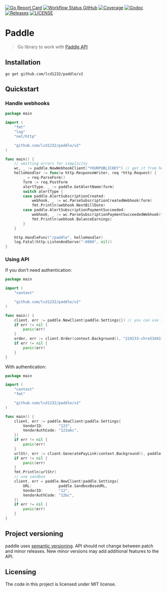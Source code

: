 [![Go Report Card](https://goreportcard.com/badge/github.com/lcd1232/paddle?style=flat-square)](https://goreportcard.com/report/github.com/lcd1232/paddle)
[![Workflow Status GitHub](https://img.shields.io/github/workflow/status/lcd1232/paddle/test)](https://github.com/lcd1232/paddle/actions)
[![Coverage](https://img.shields.io/codecov/c/github/lcd1232/paddle)](https://codecov.io/gh/lcd1232/paddle)
[![Godoc](http://img.shields.io/badge/go-documentation-blue.svg?style=flat-square)](https://pkg.go.dev/github.com/lcd1232/paddle/v2)
[![Releases](https://img.shields.io/github/v/tag/lcd1232/paddle.svg?style=flat-square)](https://github.com/lcd1232/paddle/releases)
[![LICENSE](https://img.shields.io/github/license/lcd1232/paddle)]((https://github.com/lcd1232/paddle/blob/master/LICENSE))

# Paddle

> Go library to work with [Paddle API](https://developer.paddle.com/api-reference/intro)

## Installation

```shell
go get github.com/lcd1232/paddle/v2
```

## Quickstart

### Handle webhooks

```go
package main

import (
	"fmt"
	"log"
	"net/http"

	"github.com/lcd1232/paddle/v2"
)

func main() {
	// omitting errors for simplicity
	wc, _ := paddle.NewWebhookClient("YOURPUBLICKEY") // get it from here https://vendors.paddle.com/public-key
	helloHandler := func(w http.ResponseWriter, req *http.Request) {
		_ = req.ParseForm()
		form := req.PostForm
		alertType, _ := paddle.GetAlertName(form)
		switch alertType {
		case paddle.AlertSubscriptionCreated:
			webhook, _ := wc.ParseSubscriptionCreatedWebhook(form)
			fmt.Println(webhook.NextBillDate)
		case paddle.AlertSubscriptionPaymentSucceeded:
			webhook, _ := wc.ParseSubscriptionPaymentSucceededWebhook(form)
			fmt.Println(webhook.BalanceEarnings)
		}
	}

	http.HandleFunc("/paddle", helloHandler)
	log.Fatal(http.ListenAndServe(":8080", nil))
}
```

### Using API

If you don't need authentication:
```go
package main

import (
	"context"

	"github.com/lcd1232/paddle/v2"
)

func main() {
	client, err := paddle.NewClient(paddle.Settings{}) // you can use it for methods without auth
	if err != nil {
		panic(err)
	}
	order, err := client.Order(context.Background(), "219233-chre53d41f940e0-58aqh94971")
	if err != nil {
		panic(err)
	}
}
```
With authentication:
```go
package main

import (
	"context"
	"fmt"

	"github.com/lcd1232/paddle/v2"
)

func main() {
	client, err := paddle.NewClient(paddle.Settings{
		VendorID:       "123",
		VendorAuthCode: "123abc",
	})
	if err != nil {
		panic(err)
	}
	urlStr, err := client.GeneratePayLink(context.Background(), paddle.GeneratePayLinkRequest{})
	if err != nil {
		panic(err)
	}
	fmt.Println(urlStr)
	// use sandbox
	client, err = paddle.NewClient(paddle.Settings{
		URL:            paddle.SandboxBaseURL,
		VendorID:       "12",
		VendorAuthCode: "12bc",
	})
	if err != nil {
		panic(err)
	}
}
```

## Project versioning

paddle uses [semantic versioning](http://semver.org). API should not change between patch and minor releases. New minor
versions may add additional features to the API.

## Licensing

The code in this project is licensed under MIT license.

